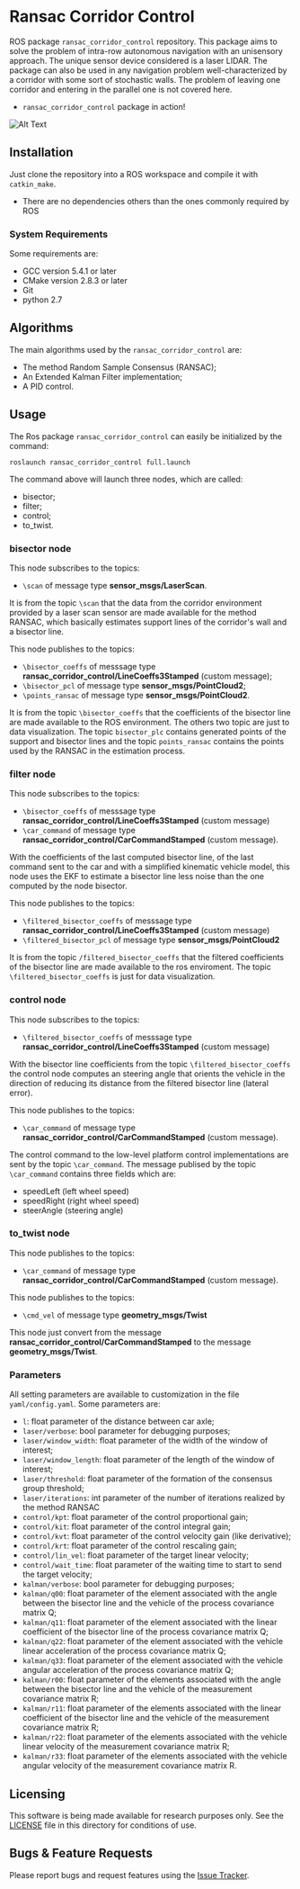 # Ransac Corridor Control #
ROS package `ransac_corridor_control` repository. This package aims to solve the problem of intra-row autonomous navigation with an unisensory approach. The unique sensor device considered is a laser LIDAR. The package can also be used in any navigation problem well-characterized by a corridor with some sort of stochastic walls. The problem of leaving one corridor and entering in the parallel one is not covered here.

* `ransac_corridor_control` package in action!

![Alt Text](https://i.imgur.com/vXl15sO.gif)

## Installation
Just clone the repository into a ROS workspace and compile it with `catkin_make`.
* There are no dependencies others than the ones commonly required by ROS

### System Requirements ###
Some requirements are:
* GCC version 5.4.1 or later
* CMake version 2.8.3 or later
* Git
* python 2.7

## Algorithms
The main algorithms used by the `ransac_corridor_control` are:
* The method Random Sample Consensus (RANSAC);
* An Extended Kalman Filter implementation;
* A PID control.

## Usage
The Ros package `ransac_corridor_control` can easily be initialized by the command:

```
roslaunch ransac_corridor_control full.launch
```

The command above will launch three nodes, which are called:
* bisector;
* filter;
* control;
* to_twist.

### bisector node
This node subscribes to the topics:
* `\scan` of message type **sensor_msgs/LaserScan**.

It is from the topic `\scan` that the data from the corridor environment provided by a laser scan sensor are made available for the method RANSAC, which basically estimates support lines of the corridor's wall and a bisector line.

This node publishes to the topics:

* `\bisector_coeffs` of messsage type **ransac_corridor_control/LineCoeffs3Stamped** (custom message);
* `\bisector_pcl` of message type **sensor_msgs/PointCloud2**;
* `\points_ransac` of message type **sensor_msgs/PointCloud2**.

It is from the topic `\bisector_coeffs` that the coefficients of the bisector line are made available to the ROS environment. The others two topic are just to data visualization. The topic `bisector_plc` contains generated points of the support and bisector lines and the topic `points_ransac` contains the points used by the RANSAC in the estimation process.

### filter node
This node subscribes to the topics:

* `\bisector_coeffs` of messsage type **ransac_corridor_control/LineCoeffs3Stamped** (custom message)
* `\car_command` of message type **ransac_corridor_control/CarCommandStamped** (custom message).

With the coefficients of the last computed bisector line, of the last command sent to the car and with a simplified kinematic vehicle model, this node uses the EKF to estimate a bisector line less noise than the one computed by the node bisector.

This node publishes to the topics:

* `\filtered_bisector_coeffs` of messsage type **ransac_corridor_control/LineCoeffs3Stamped** (custom message)
* `\filtered_bisector_pcl` of message type **sensor_msgs/PointCloud2**

It is from the topic `/filtered_bisector_coeffs` that the filtered coefficients of the bisector line are made available to the ros enviroment. The topic `\filtered_bisector_coeffs` is just for data visualization.

### control node
This node subscribes to the topics:
* `\filtered_bisector_coeffs` of messsage type **ransac_corridor_control/LineCoeffs3Stamped** (custom message)

With the bisector line coefficients from the topic `\filtered_bisector_coeffs` the control node computes an steering angle that orients the vehicle in the direction of reducing its distance from the filtered bisector line (lateral error).

This node publishes to the topics:
* `\car_command` of message type **ransac_corridor_control/CarCommandStamped** (custom message).

The control command to the low-level platform control implementations are sent by the topic `\car_command`. The message publised by the topic `\car_command` contains three fields which are:
* speedLeft (left wheel speed)
* speedRight (right wheel speed)
* steerAngle (steering angle)

### to_twist node
This node publishes to the topics:
* `\car_command` of message type **ransac_corridor_control/CarCommandStamped** (custom message).

This node publishes to the topics:
* `\cmd_vel` of message type **geometry_msgs/Twist**

This node just convert from the message **ransac_corridor_control/CarCommandStamped** to the message **geometry_msgs/Twist**.

### Parameters
All setting parameters are available to customization in the file `yaml/config.yaml`. Some parameters are:

* `l`: float parameter of the distance between car axle;
* `laser/verbose`: bool parameter for debugging purposes;
* `laser/window_width`: float parameter of the width of the window of interest;
* `laser/window_length`: float parameter of the length of the window of interest;
* `laser/threshold`: float parameter of the formation of the consensus group threshold;
* `laser/iterations`: int parameter of the number of iterations realized by the method RANSAC
* `control/kpt`: float parameter of the control proportional gain;
* `control/kit`: float parameter of the control integral gain;
* `control/kvt`: float parameter of the control velocity gain (like derivative);
* `control/krt`: float parameter of the control rescaling gain;
* `control/lin_vel`: float parameter of the target linear velocity;
* `control/wait_time`: float parameter of the waiting time to start to send the target velocity;
* `kalman/verbose`: bool parameter for debugging purposes;
* `kalman/q00`: float parameter of the element associated with the angle between the bisector line and the vehicle of the process covariance matrix Q;
* `kalman/q11`: float parameter of the element associated with the linear coefficient of the bisector line of the process covariance matrix Q;
* `kalman/q22`: float parameter of the element associated with the vehicle linear acceleration of the process covariance matrix Q;
* `kalman/q33`: float parameter of the element associated with the vehicle angular acceleration of the process covariance matrix Q;
* `kalman/r00`: float parameter of the elements associated with the angle between the bisector line and the vehicle of the measurement covariance matrix R;
* `kalman/r11`: float parameter of the elements associated with the linear coefficient of the bisector line and the vehicle of the measurement covariance matrix R;
* `kalman/r22`: float parameter of the elements associated with the vehicle linear velocity of the measurement covariance matrix R;
* `kalman/r33`: float parameter of the elements associated with the vehicle angular velocity of the measurement covariance matrix R.

## Licensing
This software is being made available for research purposes only.  See
the [LICENSE](LICENSE.txt) file in this directory for conditions of use.


## Bugs & Feature Requests
Please report bugs and request features using the [Issue Tracker](https://github.com/randersonLemos/ransac_corridor_control/issues).
